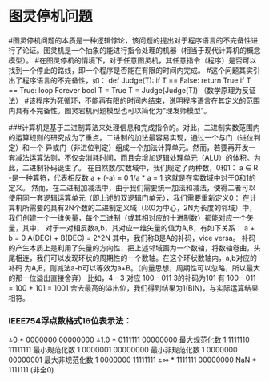 <h1> 图灵停机问题 </h1>
#图灵停机问题的本质是一种逻辑悖论，该问题的提出对于程序语言的不完备性进行了论证。图灵机是一个抽象的能进行指令处理的机器（相当于现代计算机的概念模型）。
#在图灵停机的情境下，对于任意图灵机，其任意指令（程序）是否可以找到一个停止的路线，即一个程序是否能在有限的时间内完成。
#这个问题其实引出了程序语言的不完备性，如：
def Judge(T):
  if T == False:
    return True
  if T == True:
    loop Forever
bool T = True
T = Judge(Judge(T))
（数学原理为反证法）
#该程序为死循环，不能再有限的时间内结束，说明程序语言在其定义的范围内具有不完备性。图灵宕机问题模型也可以简化为“理发师模型”。

###计算机是基于二进制算法来处理信息和完成指令的。对此，二进制实数范围内的运算规则的研究成为了重点。二进制的加法最容易实现，通过一个与门（进位判定）和一个
异或门（非进位判定）组成一个加法计算单元。然而，若要再开发一套减法运算法则，不仅会消耗时间，而且会增加逻辑处理单元（ALU）的体积。为此，二进制补码诞生了。
在自然数/实数域中，我们规定了两种数，0和1：
  a ∈ R
  -是一种算符，代表相反数
  a + (-a) = 0
  1/a * a = 1
这就是在实数域中对于0和1的定义。
然而，在二进制加减法中，由于我们需要统一加法和减法，使得二者可以使用同一套逻辑运算单元（即上述的双逻辑门单元），我们需要重新定义0：
在计算机所需要的具有2N个数的二进制定义域（以0为中心，2N为长度的邻域）中，我们创建一个一维矢量，每个二进制（或其相对应的十进制数）都能对应一个矢量，其中，
对于一对相反数a,b，其对应一维矢量的值为A,B，有如下关系：
  a + b = 0
  A(DEC) + B(DEC) = 2^2N
其中，我们称B是A的补码，vice versa。
补码的产生本质上是利用了矢量的方向性，把上述邻域画为一个数轴，将数轴卷曲，头尾相连，我们可以发现环状的周期性的一个数轴。在这个环状数轴内，a,b对应的补码
为A,B，则减法a-b可以等效为a+B。（向量思想，周期性可以忽略，所以最大的那一位溢出直接舍弃）
比如，4 - 3 对应 100 - 011
3的补码为101
有 100 - 011 = 100 + 101 = 1001
舍去最高的溢出位，我们得到结果为1(BIN)，与实际运算结果相符。
###
  
### IEEE754浮点数格式16位表示法：
±0              * 0000000 00000000
±1.0            * 0111111 00000000
最大规范化数     1 1111110 11111111
最小规范化数     1 0000001 00000000
最小非规范化数   1 0000000 00000001
最大非规范化数   1 0000000 11111111
±∞              * 1111111 00000000
NaN             * 1111111 (非全0)
